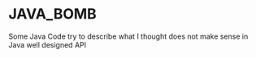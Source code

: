 JAVA_BOMB
===============

Some Java Code try to describe what I thought does not make sense in Java well designed API
